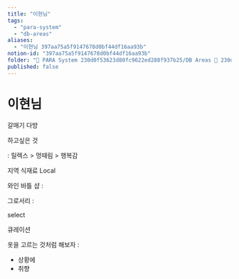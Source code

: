 ```yaml
---
title: "이현님"
tags:
  - "para-system"
  - "db-areas"
aliases:
  - "이현님 397aa75a5f9147678d0bf44df16aa93b"
notion-id: "397aa75a5f9147678d0bf44df16aa93b"
folder: "🚀 PARA System 230d0f53623d80fc9622ed288f937b25/DB Areas 🔲 230d0f53623d812fa0e9f500c4679623/(주) 음 66e9b539f26a4b65b785de77451613c8/미팅 aa657b2f43e64446957fc2d7f19798fa"
published: false
---
```


# 이현님

갈매기 다방

하고싶은 것

: 릴렉스 > 멍때림 > 행복감

지역 식재료 Local

와인 바틀 샵 :

그로서리 :

select

큐레이션

옷을 고르는 것처럼 해보자 :

* 상황에
* 취향
